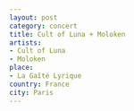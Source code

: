 ```yaml
---
layout: post
category: concert
title: Cult of Luna + Moloken
artists: 
- Cult of Luna
- Moloken
place: 
- La Gaîté Lyrique
country: France
city: Paris
---
```


